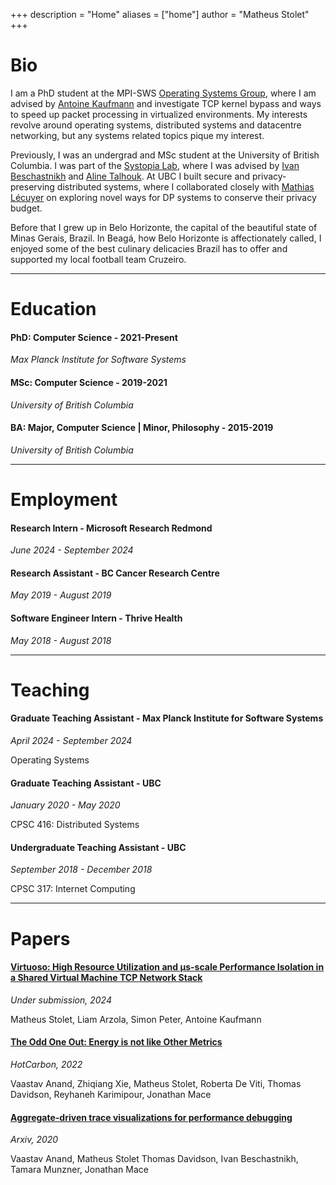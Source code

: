+++
description = "Home"
aliases = ["home"]
author = "Matheus Stolet"
+++

# Bio

I am a PhD student at the MPI-SWS [Operating Systems Group](https://os.mpi-sws.org/), 
where I am advised by [Antoine Kaufmann](https://people.mpi-sws.org/~antoinek/index.html) and
investigate TCP kernel bypass and ways to speed up packet processing in
virtualized environments. My interests revolve around operating systems, distributed systems
and datacentre networking, but any systems related topics pique my interest.

Previously, I was an undergrad and MSc student at the University of British Columbia.
I was part of the [Systopia Lab](https://systopia.cs.ubc.ca/), 
where I was advised by [Ivan Beschastnikh](https://www.cs.ubc.ca/~bestchai/) 
and [Aline Talhouk](http://alinetalhouk.com/). 
At UBC I built secure and privacy-preserving distributed systems, 
where I collaborated closely with [Mathias Lécuyer](http://mathias.lecuyer.me/) 
on exploring novel ways for DP systems to conserve their privacy budget.

Before that I grew up in Belo Horizonte, the capital of
the beautiful state of Minas Gerais, Brazil. In Beagá, how Belo Horizonte is affectionately
called, I enjoyed some of the best culinary delicacies Brazil has to offer
and supported my local football team Cruzeiro.

---

# Education

#### PhD: Computer Science - 2021-Present

*Max Planck Institute for Software Systems*


#### MSc: Computer Science - 2019-2021

*University of British Columbia*


#### BA: Major, Computer Science | Minor, Philosophy - 2015-2019

*University of British Columbia*

---

# Employment

#### Research Intern - Microsoft Research Redmond

*June 2024 - September 2024*


#### Research Assistant - BC Cancer Research Centre

*May 2019 - August 2019*


#### Software Engineer Intern - Thrive Health

*May 2018 - August 2018*

---

# Teaching

#### Graduate Teaching Assistant - Max Planck Institute for Software Systems

*April 2024 - September 2024*

Operating Systems


#### Graduate Teaching Assistant - UBC

*January 2020 - May 2020*

CPSC 416: Distributed Systems


#### Undergraduate Teaching Assistant - UBC

*September 2018 - December 2018*

CPSC 317: Internet Computing

---

# Papers

#### [Virtuoso: High Resource Utilization and μs-scale Performance Isolation in a Shared Virtual Machine TCP Network Stack](https://arxiv.org/pdf/2309.14016)
*Under submission, 2024*

Matheus Stolet, Liam Arzola, Simon Peter, Antoine Kaufmann


#### [The Odd One Out: Energy is not like Other Metrics](https://dl.acm.org/doi/pdf/10.1145/3630614.3630627)
*HotCarbon, 2022*

Vaastav Anand, Zhiqiang Xie, Matheus Stolet, Roberta De Viti, Thomas Davidson, Reyhaneh Karimipour, Jonathan Mace


#### [Aggregate-driven trace visualizations for performance debugging](https://arxiv.org/pdf/2010.13681)
*Arxiv, 2020*

Vaastav Anand, Matheus Stolet Thomas Davidson, Ivan Beschastnikh, Tamara Munzner, Jonathan Mace

